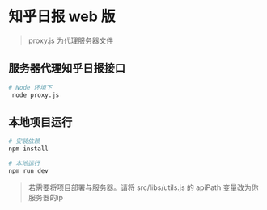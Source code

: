 # 知乎日报 web 版

> proxy.js 为代理服务器文件

## 服务器代理知乎日报接口

``` bash
# Node 环境下
 node proxy.js 
```
## 本地项目运行
``` bash
# 安装依赖
npm install 

# 本地运行
npm run dev
```
> 若需要将项目部署与服务器。请将 src/libs/utils.js 的 apiPath 变量改为你服务器的ip
